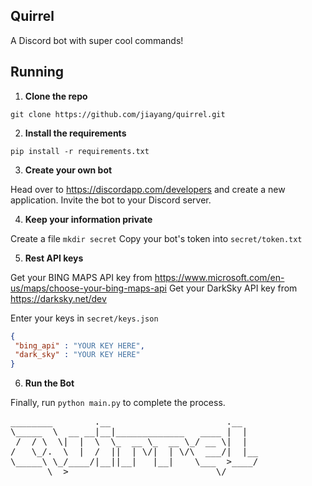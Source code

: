 ## Quirrel

A Discord bot with super cool commands!

## Running

1. **Clone the repo**

`git clone https://github.com/jiayang/quirrel.git`

2. **Install the requirements**

`pip install -r requirements.txt`

3. **Create your own bot**

Head over to https://discordapp.com/developers and create a new application.
Invite the bot to your Discord server.

4. **Keep your information private**

Create a file `mkdir secret`
Copy your bot's token into `secret/token.txt`

5. **Rest API keys**

Get your BING MAPS API key from https://www.microsoft.com/en-us/maps/choose-your-bing-maps-api
Get your DarkSky API key from https://darksky.net/dev

Enter your keys in `secret/keys.json`
```json
{
 "bing_api" : "YOUR KEY HERE",
 "dark_sky" : "YOUR KEY HERE"
}
```
6. **Run the Bot**

Finally, run `python main.py` to complete the process.



<pre>
________        .__                      .__   
\_____  \  __ __|__|_____________   ____ |  |  
 /  / \  \|  |  \  \_  __ \_  __ \_/ __ \|  |  
/   \_/.  \  |  /  ||  | \/|  | \/\  ___/|  |__
\_____\ \_/____/|__||__|   |__|    \___  >____/
       \__>                            \/      
</pre>
